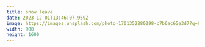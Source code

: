 ```yaml
---
title: snow leave
date: 2023-12-01T13:46:07.959Z
image: https://images.unsplash.com/photo-1701352280298-c7b6ac65e3d7?q=80&w=3436&auto=format&fit=crop&ixlib=rb-4.0.3&ixid=M3wxMjA3fDB8MHxwaG90by1wYWdlfHx8fGVufDB8fHx8fA%3D%3D
width: 900
height: 1600
---
```

